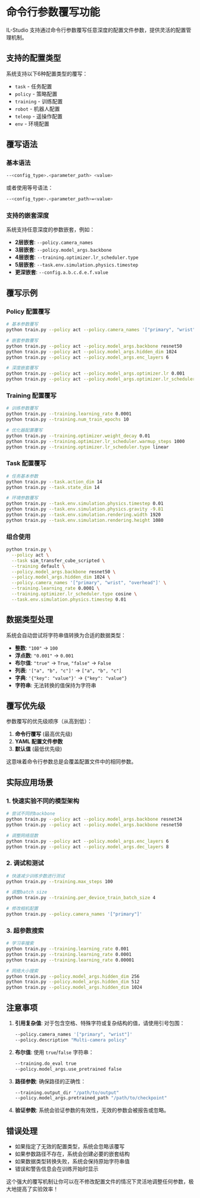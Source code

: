 # 命令行参数覆写功能

IL-Studio 支持通过命令行参数覆写任意深度的配置文件参数，提供灵活的配置管理机制。

## 支持的配置类型

系统支持以下6种配置类型的覆写：
- `task` - 任务配置
- `policy` - 策略配置 
- `training` - 训练配置
- `robot` - 机器人配置
- `teleop` - 遥操作配置
- `env` - 环境配置

## 覆写语法

### 基本语法

```bash
--<config_type>.<parameter_path> <value>
```

或者使用等号语法：

```bash
--<config_type>.<parameter_path>=<value>
```

### 支持的嵌套深度

系统支持任意深度的参数嵌套，例如：

- **2层嵌套**: `--policy.camera_names`
- **3层嵌套**: `--policy.model_args.backbone` 
- **4层嵌套**: `--training.optimizer.lr_scheduler.type`
- **5层嵌套**: `--task.env.simulation.physics.timestep`
- **更深嵌套**: `--config.a.b.c.d.e.f.value`

## 覆写示例

### Policy 配置覆写

```bash
# 基本参数覆写
python train.py --policy act --policy.camera_names '["primary", "wrist"]'

# 嵌套参数覆写
python train.py --policy act --policy.model_args.backbone resnet50
python train.py --policy act --policy.model_args.hidden_dim 1024
python train.py --policy act --policy.model_args.enc_layers 6

# 深度嵌套覆写
python train.py --policy act --policy.model_args.optimizer.lr 0.001
python train.py --policy act --policy.model_args.optimizer.lr_scheduler.type cosine
```

### Training 配置覆写

```bash
# 训练参数覆写
python train.py --training.learning_rate 0.0001
python train.py --training.num_train_epochs 10

# 优化器配置覆写
python train.py --training.optimizer.weight_decay 0.01
python train.py --training.optimizer.lr_scheduler.warmup_steps 1000
python train.py --training.optimizer.lr_scheduler.type linear
```

### Task 配置覆写

```bash
# 任务基本参数
python train.py --task.action_dim 14
python train.py --task.state_dim 14

# 环境参数覆写
python train.py --task.env.simulation.physics.timestep 0.01
python train.py --task.env.simulation.physics.gravity -9.81
python train.py --task.env.simulation.rendering.width 1920
python train.py --task.env.simulation.rendering.height 1080
```

### 组合使用

```bash
python train.py \
  --policy act \
  --task sim_transfer_cube_scripted \
  --training default \
  --policy.model_args.backbone resnet50 \
  --policy.model_args.hidden_dim 1024 \
  --policy.camera_names '["primary", "wrist", "overhead"]' \
  --training.learning_rate 0.0001 \
  --training.optimizer.lr_scheduler.type cosine \
  --task.env.simulation.physics.timestep 0.01
```

## 数据类型处理

系统会自动尝试将字符串值转换为合适的数据类型：

- **整数**: `"100"` → `100`
- **浮点数**: `"0.001"` → `0.001`
- **布尔值**: `"true"` → `True`, `"false"` → `False`
- **列表**: `'["a", "b", "c"]'` → `["a", "b", "c"]`
- **字典**: `'{"key": "value"}'` → `{"key": "value"}`
- **字符串**: 无法转换的值保持为字符串

## 覆写优先级

参数覆写的优先级顺序（从高到低）：

1. **命令行覆写** (最高优先级)
2. **YAML 配置文件参数**
3. **默认值** (最低优先级)

这意味着命令行参数总是会覆盖配置文件中的相同参数。

## 实际应用场景

### 1. 快速实验不同的模型架构

```bash
# 尝试不同的backbone
python train.py --policy act --policy.model_args.backbone resnet34
python train.py --policy act --policy.model_args.backbone resnet50

# 调整网络层数
python train.py --policy act --policy.model_args.enc_layers 6
python train.py --policy act --policy.model_args.dec_layers 8
```

### 2. 调试和测试

```bash
# 快速减少训练步数进行测试
python train.py --training.max_steps 100

# 调整batch size
python train.py --training.per_device_train_batch_size 4

# 修改相机配置
python train.py --policy.camera_names '["primary"]'
```

### 3. 超参数搜索

```bash
# 学习率搜索
python train.py --training.learning_rate 0.001
python train.py --training.learning_rate 0.0001
python train.py --training.learning_rate 0.00001

# 网络大小搜索
python train.py --policy.model_args.hidden_dim 256
python train.py --policy.model_args.hidden_dim 512
python train.py --policy.model_args.hidden_dim 1024
```

## 注意事项

1. **引用复杂值**: 对于包含空格、特殊字符或复杂结构的值，请使用引号包围：
   ```bash
   --policy.camera_names '["primary", "wrist"]'
   --policy.description "Multi-camera policy"
   ```

2. **布尔值**: 使用 `true`/`false` 字符串：
   ```bash
   --training.do_eval true
   --policy.model_args.use_pretrained false
   ```

3. **路径参数**: 确保路径的正确性：
   ```bash
   --training.output_dir "/path/to/output"
   --policy.model_args.pretrained_path "/path/to/checkpoint"
   ```

4. **验证参数**: 系统会验证参数的有效性，无效的参数会被报告或忽略。

## 错误处理

- 如果指定了无效的配置类型，系统会忽略该覆写
- 如果参数路径不存在，系统会创建必要的嵌套结构
- 如果数据类型转换失败，系统会保持原始字符串值
- 错误和警告信息会在训练开始时显示

这个强大的覆写机制让你可以在不修改配置文件的情况下灵活地调整任何参数，极大地提高了实验效率！
